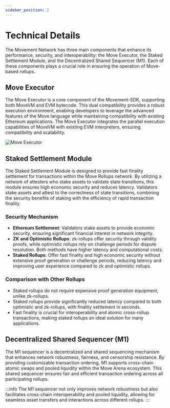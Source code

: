 ```yaml
---
sidebar_position: 2
---
```


# Technical Details

The Movement Network has three main components that enhance its performance, security, and interoperability: the Move Executor, the Staked Settlement Module, and the Decentralized Shared Sequencer (M1). Each of these components plays a crucial role in ensuring the operation of Move-based rollups.

## Move Executor

The Move Executor is a core component of the Movement-SDK, supporting both MoveVM and EVM bytecode. This dual compatibility provides a robust execution environment, enabling developers to leverage the advanced features of the Move language while maintaining compatibility with existing Ethereum applications. The Move Executor integrates the parallel execution capabilities of MoveVM with existing EVM interpreters, ensuring compatibility and scalability.

![Move Executor](./images/executor.png)

## Staked Settlement Module

The Staked Settlement Module is designed to provide fast finality settlement for transactions within the Move Rollups network. By utilizing a network of attesters who stake assets to validate state transitions, this module ensures high economic security and reduces latency. Validators stake assets and attest to the correctness of state transitions, combining the security benefits of staking with the efficiency of rapid transaction finality.

<!-- ![Staked Rollups](./images/staked_rollups.png) -->

### Security Mechanism

- **Ethereum Settlement**: Validators stake assets to provide economic security, ensuring significant financial interest in network integrity.
- **ZK and Optimistic Rollups**: zk-rollups offer security through validity proofs, while optimistic rollups rely on challenge periods for dispute resolution. Both methods have higher latency and computational costs.
- **Staked Rollups**: Offer fast finality and high economic security without extensive proof generation or challenge periods, reducing latency and improving user experience compared to zk and optimistic rollups.

### Comparison with Other Rollups

- Staked rollups do not require expensive proof generation equipment, unlike zk-rollups.
- Staked rollups provide significantly reduced latency compared to both optimistic and zk-rollups, with finality settlement in seconds.
- Fast finality is crucial for interoperability and atomic cross-rollup transactions, making staked rollups an ideal solution for many applications.

## Decentralized Shared Sequencer (M1)

The M1 sequencer is a decentralized and shared sequencing mechanism that enhances network robustness, fairness, and censorship resistance. By providing customizable transaction ordering, M1 supports cross-chain atomic swaps and pooled liquidity within the Move Arena ecosystem. This shared sequencer ensures fair and efficient transaction ordering across all participating rollups.

<!-- ![M1 Shared Decentralized Sequencer](./images/shared_sequencer.png) -->

:::info
The M1 sequencer not only improves network robustness but also facilitates cross-chain interoperability and pooled liquidity, allowing for seamless asset transfers and interactions across different rollups.
:::
